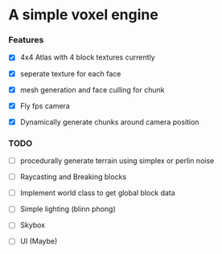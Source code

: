 # A simple voxel engine

### Features

- [x] 4x4 Atlas with 4 block textures currently  

- [x] seperate texture for each face  

- [x] mesh generation and face culling for chunk

- [x] Fly fps camera

- [x] Dynamically generate chunks around camera position

### TODO

- [ ] procedurally generate terrain using simplex or perlin noise

- [ ] Raycasting and Breaking blocks

- [ ] Implement world class to get global block data

- [ ] Simple lighting (blinn phong)

- [ ] Skybox

- [ ] UI (Maybe)
